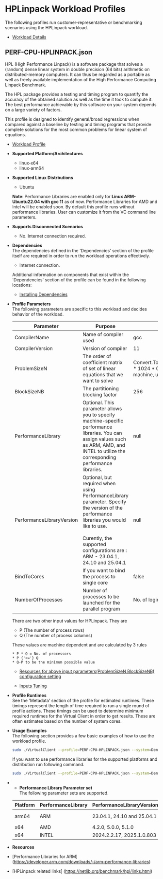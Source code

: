 # HPLinpack Workload Profiles
The following profiles run customer-representative or benchmarking scenarios using the HPLinpack workload.  

* [Workload Details](./hplinpack.md)  

## PERF-CPU-HPLINPACK.json
HPL (High Performance Linpack) is a software package that solves a (random) dense linear system in double precision (64 bits) arithmetic on distributed-memory computers. It can thus be regarded as a portable as well as freely available implementation of the High Performance Computing Linpack Benchmark.

The HPL package provides a testing and timing program to quantify the accuracy of the obtained solution as well as the time it took to compute it. The best performance achievable by this software on your system depends on a large variety of factors.

This profile is designed to identify general/broad regressions when compared against a baseline by testing and timing programs that provide complete solutions for the most common problems for linear system of equations.

* [Workload Profile](https://github.com/microsoft/VirtualClient/blob/main/src/VirtualClient/VirtualClient.Main/profiles/PERF-CPU-HPLINPACK.json) 

* **Supported Platform/Architectures**
  * linux-x64
  * linux-arm64

* **Supported Linux Distrbutions**
    * Ubuntu

  **Note**: Performance Libraries are enabled only for **Linux ARM-Ubuntu22.04 with gcc 11** as of now. Performance Libraries for AMD and Intel will be enabled soon.
  By default this profile runs without performance libraries. User can customize it from the VC command line parameters.

* **Supports Disconnected Scenarios**  
  * No. Internet connection required.

* **Dependencies**  
  The dependencies defined in the 'Dependencies' section of the profile itself are required in order to run the workload operations effectively.
  * Internet connection.

  Additional information on components that exist within the 'Dependencies' section of the profile can be found in the following locations:
  * [Installing Dependencies](https://microsoft.github.io/VirtualClient/docs/category/dependencies/)

* **Profile Parameters**  
  The following parameters are specific to this workload and decides behavior of the workload.

  | Parameter                 | Purpose                                                                         | Default Value |
  |---------------------------|---------------------------------------------------------------------------------|---------------|
  | CompilerName | Name of compiler used | gcc |
  | CompilerVersion | Version of compiler | 11 |
  |   ProblemSizeN      |  The order of coefficient matrix of set of linear equations that we want to solve  | Convert.ToInt32(Math.Sqrt(totalAvailableMemoryKiloBytes * 1024 * 0.8 / 8)) (This value is dependent on memory of machine, uses 80% of available memory) |
  |   BlockSizeNB       |  The partitioning blocking factor  | 256 |
  |   PerformanceLibrary | Optional. This parameter allows you to specify machine-specific performance libraries. You can assign values such as ARM, AMD, and INTEL to utilize the corresponding performance libraries. | null |
  | PerformanceLibraryVersion | Optional, but required when using PerformanceLibrary parameter. Specify the version of the performance libraries you would like to use.<br/><br/>Curently, the supported configurations are :<br/>ARM - 23.04.1, 24.10 and 25.04.1 | null  |  | CCFLAGS | compiler flags| -O3 -march=native  |
  |  BindToCores | If you want to bind the process to single core | false|
  | NumberOfProcesses | Number of processes to be launched for the parallel program |  No. of logical cores|

  There are two other input values for HPLinpack. They are 
  * P (The number of process rows)
  * Q (The number of process columns)

  These values are machine dependent and are calculated by 3 rules
      
      * P * Q = No. of processors
      * P {'<='} Q 
      * Q-P to be the minimum possible value 

  * [Resources for above input parameters(ProblemSizeN,BlockSizeNB) configuration setting](https://netlib.org/utk/people/JackDongarra/faq-linpack.html#_For_HPL_What_problem%20size%20N%20should)

  * [Inputs Tuning](https://community.arm.com/arm-community-blogs/b/high-performance-computing-blog/posts/profiling-and-tuning-linpack-step-step-guide)
  
* **Profile Runtimes**  
  See the 'Metadata' section of the profile for estimated runtimes. These timings represent the length of time required to run a single round of profile 
  actions. These timings can be used to determine minimum required runtimes for the Virtual Client in order to get results. These are often estimates based on the
  number of system cores.

* **Usage Examples**  
  The following section provides a few basic examples of how to use the workload profile.

  ``` bash
  sudo ./VirtualClient --profile=PERF-CPU-HPLINPACK.json --system=Demo --timeout=1440 --packageStore="{BlobConnectionString|SAS Uri}"
  ```

  If you want to use performance libraries for the supported platforms and distribution run following command.

  ``` bash
  sudo ./VirtualClient --profile=PERF-CPU-HPLINPACK.json --system=Demo --timeout=1440 --packageStore="{BlobConnectionString|SAS Uri}" --parameters=PerformanceLibrary=ARM,,,PerformanceLibraryVersion=23.04.1

  ```

* 
  * **Performance Library Parameter set**  
  The following parameter sets are supported.

  | Platform                 | PerformanceLibrary          |        PerformanceLibraryVersion              |  CompilerName   |  CompilerVersion  |  Commandline Usage  |
  |--------------------------|-----------------------------|-----------------------------------------------|-----------------|-------------------|---------------------|
  |   arm64 | ARM    | 23.04.1, 24.10 and 25.04.1 | gcc | 11 |  --parameters=PerformanceLibrary=ARM,,,PerformanceLibraryVersion=23.04.10,,,CompilerName=gcc,,,CompilerVersion=11 |
  |   x64   | AMD    | 4.2.0, 5.0.0, 5.1.0        | gcc | 11 |   --parameters=PerformanceLibrary=AMD,,,PerformanceLibraryVersion=4.2.0,,,CompilerName=gcc,,,CompilerVersion=11 |
  |   x64   | INTEL  | 2024.2.2.17, 2025.1.0.803  | gcc | 13 |   --parameters=PerformanceLibrary=INTEL,,,PerformanceLibraryVersion=2024.2.2.17,,,CompilerVersion=13 |

* **Resources**

* [Performance Libraries for ARM] (https://developer.arm.com/downloads/-/arm-performance-libraries)
* [HPLinpack related links] (https://netlib.org/benchmark/hpl/links.html)
